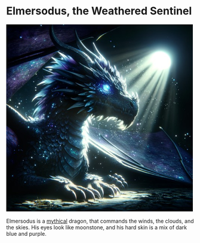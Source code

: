 # Elmersodus, the Weathered Sentinel

![elmersodus](../images/elmersodus.jpg)

Elmersodus is a [mythical](mythical-creatures.md#mythical-creatures) dragon, that commands the winds, the clouds, and the skies. His eyes look like moonstone, and his hard skin is a mix of dark blue and purple.
